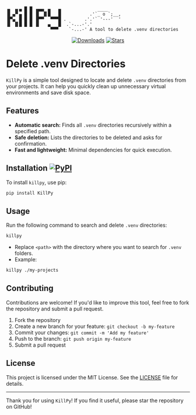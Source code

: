 ```plaintext
▗▖ ▗▖▄ █ █ ▗▄▄▖ ▄   ▄              ____
▐▌▗▞▘▄ █ █ ▐▌ ▐▌█   █           .'`_ o `;__,
▐▛▚▖ █ █ █ ▐▛▀▘  ▀▀▀█ .       .'.'` '---'  '
▐▌ ▐▌█ █ █ ▐▌   ▄   █  .`-...-'.'
                 ▀▀▀    `-...-' A tool to delete .venv directories
```

<div align="center">

[![Downloads](https://static.pepy.tech/personalized-badge/KillPy?period=month&units=international_system&left_color=grey&right_color=blue&left_text=PyPi%20Downloads)](https://pepy.tech/project/KillPy)
[![Stars](https://img.shields.io/github/stars/Tlaloc-Es/KillPy?color=yellow&style=flat)](https://github.com/Tlaloc-Es/KillPy/stargazers)

</div>

# Delete .venv Directories

`KillPy` is a simple tool designed to locate and delete `.venv` directories from your projects. It can help you quickly clean up unnecessary virtual environments and save disk space.

## Features

- **Automatic search:** Finds all `.venv` directories recursively within a specified path.
- **Safe deletion:** Lists the directories to be deleted and asks for confirmation.
- **Fast and lightweight:** Minimal dependencies for quick execution.

## Installation [![PyPI](https://img.shields.io/pypi/v/KillPy.svg)](https://pypi.org/project/KillPy/)

To install `killpy`, use pip:

```bash
pip install KillPy
```

## Usage

Run the following command to search and delete `.venv` directories:

```bash
killpy
```

- Replace `<path>` with the directory where you want to search for `.venv` folders.
- Example:

```bash
killpy ./my-projects
```

## Contributing

Contributions are welcome! If you'd like to improve this tool, feel free to fork the repository and submit a pull request.

1. Fork the repository
1. Create a new branch for your feature: `git checkout -b my-feature`
1. Commit your changes: `git commit -m 'Add my feature'`
1. Push to the branch: `git push origin my-feature`
1. Submit a pull request

## License

This project is licensed under the MIT License. See the [LICENSE](LICENSE) file for details.

______________________________________________________________________

Thank you for using `KillPy`! If you find it useful, please star the repository on GitHub!
